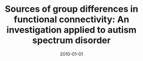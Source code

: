 ---
title: "Sources of group differences in functional connectivity: An investigation applied to autism spectrum disorder"
date: 2010-01-01
authors_string: T. Jones, Peter Bandettini, L. Kenworthy, L. Case, S. Milleville, A. Martin, R. Birn
authors:
   - T. Jones
   - Peter Bandettini
   - L. Kenworthy
   - L. Case
   - S. Milleville
   - A. Martin
   - R. Birn
author_ids:
   - tyler_jones
   - peter_bandettini
   - rasmus_birn
journal: 'NeuroImage'
volume: 
issue: 
pages: 
book_title: ''
publisher: ''
abstract: ''
project_id: 
paper_url: 
doi: 
data_loc: ''
code_loc: ''
file: '/assets/publications//assets/publications/'
file_name: '/assets/publications/'
type: journal_article
pub_str: ' (2010) NeuroImage '
layout: publication 
---